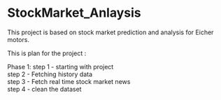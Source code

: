 # StockMarket_Anlaysis

This project is based on stock market prediction and analysis for Eicher motors.

This is plan for the project :

Phase 1: step 1 - starting with project<br>
         step 2 - Fetching history data<br>
         step 3 - Fetch real time stock market news<br>
         step 4 - clean the dataset<br>
